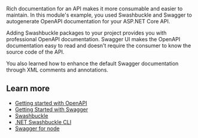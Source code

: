 Rich documentation for an API makes it more consumable and easier to maintain. In this module's example, you used Swashbuckle and Swagger to autogenerate OpenAPI documentation for your ASP.NET Core API. 

Adding Swashbuckle packages to your project provides you with professional OpenAPI documentation. Swagger UI makes the OpenAPI documentation easy to read and doesn't require the consumer to know the source code of the API.

You also learned how to enhance the default Swagger documentation through XML comments and annotations.

## Learn more

- [Getting started with OpenAPI](https://github.com/OAI/OpenAPI-Specification)
- [Getting Started with Swagger](https://github.com/swagger-api/swagger-core/wiki/Swagger-2.X---Getting-started)
- [Swashbuckle](/aspnet/core/tutorials/getting-started-with-swashbuckle)
- [.NET Swashbuckle CLI](https://www.nuget.org/packages/Swashbuckle.AspNetCore.Cli/)
- [Swagger for node](https://github.com/swagger-api/swagger-node)
